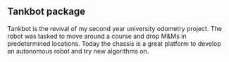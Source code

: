 ## Tankbot package

Tankbot is the revival of my second year university odometry project. The robot was tasked to move around a course and drop M&Ms in predetermined locations. Today the chassis is a great platform to develop an autonomous robot and try new algorithms on. 




